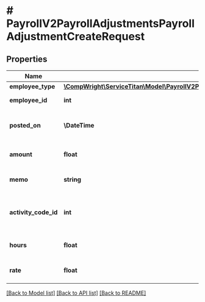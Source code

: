 # # PayrollV2PayrollAdjustmentsPayrollAdjustmentCreateRequest

## Properties

Name | Type | Description | Notes
------------ | ------------- | ------------- | -------------
**employee_type** | [**\CompWright\ServiceTitan\Model\PayrollV2PayrollAdjustmentsPayrollAdjustmentCreateRequestEmployeeType**](PayrollV2PayrollAdjustmentsPayrollAdjustmentCreateRequestEmployeeType.md) |  |
**employee_id** | **int** | ID of the employee |
**posted_on** | **\DateTime** | The posted on date/time (in UTC) |
**amount** | **float** | The payroll adjustment amount | [optional]
**memo** | **string** | Memo of the payroll adjustment | [optional]
**activity_code_id** | **int** | ID of the payroll adjustment activity code | [optional]
**hours** | **float** | Hours of the payroll adjustment | [optional]
**rate** | **float** | Rate of the payroll adjustment | [optional]

[[Back to Model list]](../../README.md#models) [[Back to API list]](../../README.md#endpoints) [[Back to README]](../../README.md)
